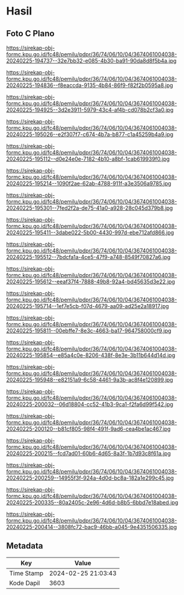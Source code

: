 # Hasil

## Foto C Plano

https://sirekap-obj-formc.kpu.go.id/fc48/pemilu/pdpr/36/74/06/10/04/3674061004038-20240225-194737--32e7bb32-e085-4b30-ba91-90da8d8f5b4a.jpg

https://sirekap-obj-formc.kpu.go.id/fc48/pemilu/pdpr/36/74/06/10/04/3674061004038-20240225-194836--f8eaccda-9135-4b84-86f9-f82f2b0595a8.jpg

https://sirekap-obj-formc.kpu.go.id/fc48/pemilu/pdpr/36/74/06/10/04/3674061004038-20240225-194925--3d2e3911-5979-43c4-af4b-cd078b2cf3a0.jpg

https://sirekap-obj-formc.kpu.go.id/fc48/pemilu/pdpr/36/74/06/10/04/3674061004038-20240225-195026--e2f307f7-c674-4b7a-b877-c1a45259b4a9.jpg

https://sirekap-obj-formc.kpu.go.id/fc48/pemilu/pdpr/36/74/06/10/04/3674061004038-20240225-195112--d0e24e0e-7182-4b10-a8bf-1cab619939f0.jpg

https://sirekap-obj-formc.kpu.go.id/fc48/pemilu/pdpr/36/74/06/10/04/3674061004038-20240225-195214--1090f2ae-62ab-4788-911f-a3e3506a9785.jpg

https://sirekap-obj-formc.kpu.go.id/fc48/pemilu/pdpr/36/74/06/10/04/3674061004038-20240225-195301--7fed2f2a-de75-41a0-a928-28c045d379b8.jpg

https://sirekap-obj-formc.kpu.go.id/fc48/pemilu/pdpr/36/74/06/10/04/3674061004038-20240225-195411--3dabe022-5b00-4430-997d-ebe712afd866.jpg

https://sirekap-obj-formc.kpu.go.id/fc48/pemilu/pdpr/36/74/06/10/04/3674061004038-20240225-195512--7bdcfa1a-4ce5-47f9-a748-8549f70827a6.jpg

https://sirekap-obj-formc.kpu.go.id/fc48/pemilu/pdpr/36/74/06/10/04/3674061004038-20240225-195612--eeaf37f4-7888-49b8-92a4-bd45635d3e22.jpg

https://sirekap-obj-formc.kpu.go.id/fc48/pemilu/pdpr/36/74/06/10/04/3674061004038-20240225-195714--1ef7e5cb-f07d-4679-aa09-ad25e2a18917.jpg

https://sirekap-obj-formc.kpu.go.id/fc48/pemilu/pdpr/36/74/06/10/04/3674061004038-20240225-195811--00ebffe7-8e3c-4663-ba17-964758000cf9.jpg

https://sirekap-obj-formc.kpu.go.id/fc48/pemilu/pdpr/36/74/06/10/04/3674061004038-20240225-195854--e85a4c0e-8206-438f-8e3e-3b11b644d14d.jpg

https://sirekap-obj-formc.kpu.go.id/fc48/pemilu/pdpr/36/74/06/10/04/3674061004038-20240225-195948--e82151a9-6c58-4461-9a3b-ac8f4e120899.jpg

https://sirekap-obj-formc.kpu.go.id/fc48/pemilu/pdpr/36/74/06/10/04/3674061004038-20240225-200032--06d18804-cc52-41b3-9ca1-f2fa6d99f542.jpg

https://sirekap-obj-formc.kpu.go.id/fc48/pemilu/pdpr/36/74/06/10/04/3674061004038-20240225-200120--b81cf805-98f4-491f-9ad6-cea4be1ac467.jpg

https://sirekap-obj-formc.kpu.go.id/fc48/pemilu/pdpr/36/74/06/10/04/3674061004038-20240225-200215--fcd7ad01-60b6-4d65-8a3f-1b7d93c8f61a.jpg

https://sirekap-obj-formc.kpu.go.id/fc48/pemilu/pdpr/36/74/06/10/04/3674061004038-20240225-200259--14955f3f-924a-4d0d-bc8a-182a1e299c45.jpg

https://sirekap-obj-formc.kpu.go.id/fc48/pemilu/pdpr/36/74/06/10/04/3674061004038-20240225-200335--80a2405c-2e96-4d6d-b8b5-6bbd7e18abed.jpg

https://sirekap-obj-formc.kpu.go.id/fc48/pemilu/pdpr/36/74/06/10/04/3674061004038-20240225-200414--3808fc72-bac9-46bb-a045-9e4351506335.jpg


## Metadata

| Key        | Value               |
| ---------- | ------------------- |
| Time Stamp | 2024-02-25 21:03:43 |
| Kode Dapil | 3603                |



